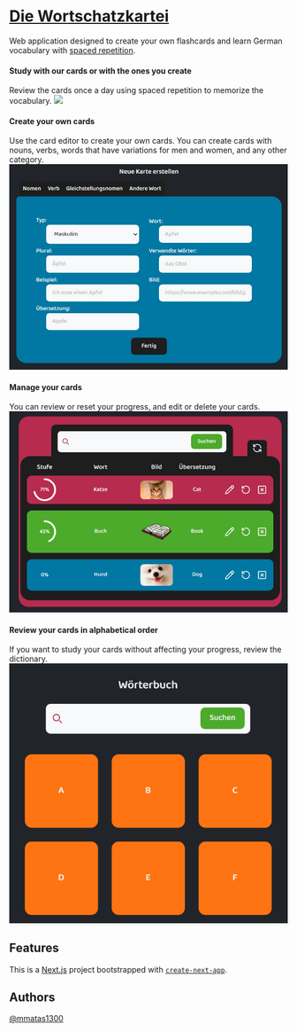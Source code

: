 # [Die Wortschatzkartei](https://die-wortschatzkartei.vercel.app/)

Web application designed to create your own flashcards and learn German vocabulary with [spaced repetition](https://en.wikipedia.org/wiki/Spaced_repetition).

#### Study with our cards or with the ones you create

Review the cards once a day using spaced repetition to memorize the vocabulary.
<img src="/public/imgs/Uben.gif" width="40"/>

#### Create your own cards
Use the card editor to create your own cards. You can create cards with nouns, verbs, words that have variations for men and women, and any other category.
![karteneditor](/public/imgs/Karteneditor.jpg)

#### Manage your cards
You can review or reset your progress, and edit or delete your cards.
![KarteneditorVerwalten](/public/imgs/KarteneditorVerwalten.jpg)

#### Review your cards in alphabetical order
If you want to study your cards without affecting your progress, review the dictionary.
![Worterbuch](/public/imgs/Worterbuch.jpg)

## Features

This is a [Next.js](https://nextjs.org/) project bootstrapped with [`create-next-app`](https://github.com/vercel/next.js/tree/canary/packages/create-next-app).

## Authors

[@mmatas1300](https://www.github.com/mmatas1300)